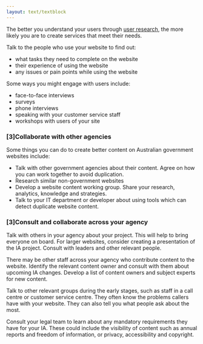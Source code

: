 ```yaml
---
layout: text/textblock
---
```


The better you understand your users through [user research](https://guides.service.gov.au/user-research/), the more likely you are to create services that meet their needs. 

Talk to the people who use your website to find out:
- what tasks they need to complete on the website
- their experience of using the website
- any issues or pain points while using the website

Some ways you might engage with users include:
- face-to-face interviews
- surveys
- phone interviews
- speaking with your customer service staff 
- workshops with users of your site

### [3]Collaborate with other agencies
Some things you can do to create better content on Australian government websites include:
- Talk with other government agencies about their content. Agree on how you can work together to avoid duplication.
- Research similar non-government websites
- Develop a website content working group. Share your research, analytics, knowledge and strategies.
- Talk to your IT department or developer about using tools which can detect duplicate website content.

### [3]Consult and collaborate across your agency
Talk with others in your agency about your project. This will help to bring everyone on board. For larger websites, consider creating a presentation of the IA project. Consult with leaders and other relevant people.

There may be other staff across your agency who contribute content to the website. Identify the relevant content owner and consult with them about upcoming IA changes. Develop a list of content owners and subject experts for new content.

Talk to other relevant groups during the early stages, such as staff in a call centre or customer service centre. They often know the problems callers have with your website. They can also tell you what people ask about the most.

Consult your legal team to learn about any mandatory requirements they have for your IA. These could include the visibility of content such as annual reports and freedom of information, or privacy, accessibility and copyright.
